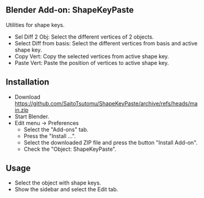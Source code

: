 ## Blender Add-on: ShapeKeyPaste

Utilities for shape keys.

- Sel Diff 2 Obj: Select the different vertices of 2 objects.
- Select Diff from basis: Select the different vertices from basis and active shape key.
- Copy Vert: Copy the selected vertices from active shape key.
- Paste Vert: Paste the position of vertices to active shape key.

## Installation

- Download https://github.com/SaitoTsutomu/ShapeKeyPaste/archive/refs/heads/main.zip
- Start Blender.
- Edit menu -> Preferences
  - Select the "Add-ons" tab.
  - Press the "Install ...".
  - Select the downloaded ZIP file and press the button "Install Add-on".
  - Check the "Object: ShapeKeyPaste".

## Usage

- Select the object with shape keys.
- Show the sidebar and select the Edit tab.
